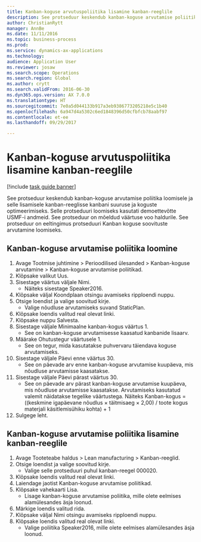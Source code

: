 ```yaml
--- 
title: Kanban-koguse arvutuspoliitika lisamine kanban-reeglile
description: See protseduur keskendub kanban-koguse arvutamise poliitika loomisele ja selle lisamisele kanban-reeglisse kanbani suuruse ja koguste optimeerimiseks.
author: ChristianRytt
manager: AnnBe
ms.date: 11/11/2016
ms.topic: business-process
ms.prod: 
ms.service: dynamics-ax-applications
ms.technology: 
audience: Application User
ms.reviewer: josaw
ms.search.scope: Operations
ms.search.region: Global
ms.author: crytt
ms.search.validFrom: 2016-06-30
ms.dyn365.ops.version: AX 7.0.0
ms.translationtype: HT
ms.sourcegitcommit: 7e0a5d044133b917a3eb9386773205218e5c1b40
ms.openlocfilehash: 6a947d4a5302c6ed1848396d50cfbfcb78aabf97
ms.contentlocale: et-ee
ms.lasthandoff: 09/29/2017

---
```

# <a name="add-a-kanban-quantity-calculation-policy-to-a-kanban-rule"></a>Kanban-koguse arvutuspoliitika lisamine kanban-reeglile

[!include [task guide banner](../../includes/task-guide-banner.md)]

See protseduur keskendub kanban-koguse arvutamise poliitika loomisele ja selle lisamisele kanban-reeglisse kanbani suuruse ja koguste optimeerimiseks. Selle protseduuri loomiseks kasutati demoettevõtte USMF-i andmeid. See protseduur on mõeldud väärtuse voo haldurile. See protseduur on eeltingimus protseduuri Kanban koguse soovituste arvutamine loomiseks. 


## <a name="create-a-kanban-quantity-calculation-policy"></a>Kanban-koguse arvutamise poliitika loomine
1. Avage Tootmise juhtimine > Perioodilised ülesanded > Kanban-koguse arvutamine > Kanban-koguse arvutamise poliitikad.
2. Klõpsake valikut Uus.
3. Sisestage väärtus väljale Nimi.
    * Näiteks sisestage Speaker2016.  
4. Klõpsake väljal Koondplaan otsingu avamiseks ripploendi nuppu.
5. Otsige loendist ja valige soovitud kirje.
    * Valige nõudluse arvutamiseks suvand StaticPlan.  
6. Klõpsake loendis valitud real olevat linki.
7. Klõpsake nuppu Salvesta.
8. Sisestage väljale Minimaalne kanban-kogus väärtus 1.
    * See on kanban-koguse arvutamisesse kaasatud kanbanide lisaarv.  
9. Määrake Ohutustegur väärtusele 1.
    * See on tegur, mida kasutatakse puhvervaru täiendava koguse arvutamiseks.  
10. Sisestage väljale Päevi enne väärtus 30.
    * See on päevade arv enne kanban-koguse arvutamise kuupäeva, mis nõudluse arvutamisse kaasatakse.  
11. Sisestage väljale Päevi pärast väärtus 30.
    * See on päevade arv pärast kanban-koguse arvutamise kuupäeva, mis nõudluse arvutamisse kaasatakse.  Arvutamiseks kasutatud valemit näidatakse tegelike väärtustega. Näiteks Kanban-kogus = ((keskmine igapäevane nõudlus × täitmisaeg × 2,00) / toote kogus materjali käsitlemisühiku kohta) + 1  
12. Sulgege leht.

## <a name="add-the-kanban-quantity-calculation-policy-to-a-kanban-rule"></a>Kanban-koguse arvutamise poliitika lisamine kanban-reeglile
1. Avage Tooteteabe haldus > Lean manufacturing > Kanban-reeglid.
2. Otsige loendist ja valige soovitud kirje.
    * Valige selle protseduuri puhul kanban-reegel 000020.  
3. Klõpsake loendis valitud real olevat linki.
4. Laiendage jaotist Kanban-koguse arvutamise poliitikad.
5. Klõpsake vahekaarti Lisa.
    * Lisage kanban-koguse arvutamise poliitika, mille olete eelmises alamülesandes äsja loonud.  
6. Märkige loendis valitud rida.
7. Klõpsake väljal Nimi otsingu avamiseks ripploendi nuppu.
8. Klõpsake loendis valitud real olevat linki.
    * Valige poliitika Speaker2016, mille olete eelmises alamülesandes äsja loonud.  


